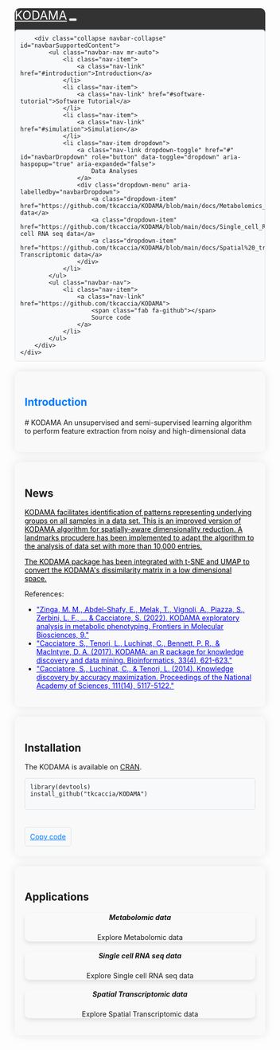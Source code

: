 <!DOCTYPE html>
<html lang="en">
<head>
    <meta charset="UTF-8">
    <meta name="viewport" content="width=device-width, initial-scale=1.0">
    <title>KODAMA</title>
    <link rel="stylesheet" href="https://stackpath.bootstrapcdn.com/bootstrap/4.5.2/css/bootstrap.min.css">
    <link rel="stylesheet" href="https://cdnjs.cloudflare.com/ajax/libs/font-awesome/5.15.4/css/all.min.css">
    <style>
        /* Navbar Styles */
        .navbar {
            background-color: #333;
            border-radius: 10px;
        }
        .navbar-nav .nav-link {
            color: white;
            transition: color 0.3s;
        }
        .navbar-nav .nav-link:hover {
            color: #007bff;
        }
        .navbar-brand {
            color: white;
            font-size: 24px;
        }
        /* Section Styles */
        section {
            margin-top: 20px;
            padding: 20px;
            border-radius: 10px;
            background-color: #f9f9f9;
            box-shadow: 0px 0px 20px rgba(0, 0, 0, 0.1);
        }
        section h1 {
            color: #007bff;
            margin-bottom: 20px;
        }
        /* Card Styles */
        .card {
            border: none;
            border-radius: 10px;
            box-shadow: 0 4px 8px rgba(0,0,0,0.1);
            transition: transform 0.3s;
            cursor: pointer;
        }
        .card:hover {
            transform: translateY(-5px);
        }
        .card-body {
            text-align: center;
        }
        /* Code Styles */
        pre {
            background-color: #f8f9fa;
            border: 1px solid #dee2e6;
            border-radius: 5px;
            padding: 10px;
            overflow-x: auto;
            position: relative;
            cursor: pointer;
        }
        pre:hover::after {
            content: "";
            position: absolute;
            top: 0;
            left: 0;
            width: 100%;
            height: 100%;
            background-color: rgba(0, 0, 255, 0.1); /* Blue color when hovered */
            border-radius: 5px;
            z-index: 1;
        }
        pre:hover::before {
            content: "\f0ea"; /* FontAwesome copy icon */
            font-family: "Font Awesome 5 Free";
            position: absolute;
            top: 50%;
            left: 50%;
            transform: translate(-50%, -50%);
            font-size: 20px;
            color: #007bff;
            z-index: 2;
        }
        .copy-box {
            border: 1px solid #dee2e6;
            border-radius: 5px;
            padding: 10px;
            background-color: #f8f9fa;
            margin-top: 20px;
            cursor: pointer;
            display: inline-block;
            position: relative;
        }
        .copy-box:hover {
            background-color: #e9ecef;
        }
        .copy-box::before {
            content: "\f0c5"; /* FontAwesome copy icon */
            font-family: "Font Awesome 5 Free";
            position: absolute;
            top: 50%;
            left: 5px;
            transform: translateY(-50%);
            font-size: 18px;
            color: #007bff;
        }
    </style>
</head>
<body>

<!-- Navbar -->
<nav class="navbar navbar-expand-lg navbar-dark bg-dark">
    <div class="container">
        <a class="navbar-brand" href="#">KODAMA</a>
        <button class="navbar-toggler" type="button" data-toggle="collapse" data-target="#navbarSupportedContent" aria-controls="navbarSupportedContent" aria-expanded="false" aria-label="Toggle navigation">
            <span class="navbar-toggler-icon"></span>
        </button>

        <div class="collapse navbar-collapse" id="navbarSupportedContent">
            <ul class="navbar-nav mr-auto">
                <li class="nav-item">
                    <a class="nav-link" href="#introduction">Introduction</a>
                </li>
                <li class="nav-item">
                    <a class="nav-link" href="#software-tutorial">Software Tutorial</a>
                </li>
                <li class="nav-item">
                    <a class="nav-link" href="#simulation">Simulation</a>
                </li>
                <li class="nav-item dropdown">
                    <a class="nav-link dropdown-toggle" href="#" id="navbarDropdown" role="button" data-toggle="dropdown" aria-haspopup="true" aria-expanded="false">
                        Data Analyses
                    </a>
                    <div class="dropdown-menu" aria-labelledby="navbarDropdown">
                        <a class="dropdown-item" href="https://github.com/tkcaccia/KODAMA/blob/main/docs/Metabolomics_data.md">Metabolomic data</a>
                        <a class="dropdown-item" href="https://github.com/tkcaccia/KODAMA/blob/main/docs/Single_cell_RNA_seq.md">Single cell RNA seq data</a>
                        <a class="dropdown-item" href="https://github.com/tkcaccia/KODAMA/blob/main/docs/Spatial%20_transcriptomic.md">Spatial Transcriptomic data</a>
                    </div>
                </li>
            </ul>
            <ul class="navbar-nav">
                <li class="nav-item">
                    <a class="nav-link" href="https://github.com/tkcaccia/KODAMA">
                        <span class="fab fa-github"></span>
                        Source code
                    </a>
                </li>
            </ul>
        </div>
    </div>
</nav>

<!-- Introduction Section -->
<section id="introduction">
    <div class="container">
        <h1>Introduction</h1>
        <p>
            # KODAMA An unsupervised and semi-supervised learning algorithm to perform feature extraction from noisy and high-dimensional data
        </p>
    </div>
</section>

<!-- News Section -->
<section>
    <div class="container">
        <h2>News</h2>
        <p>
            <span style="color: black; text-decoration: underline;">KODAMA facilitates identification of patterns representing underlying groups on all samples in a data set. 
This is an improved version of KODAMA algorithm for spatially-aware dimensionality reduction. A landmarks procudere has been implemented to adapt the algorithm to the analysis of data set with more than 10,000 entries.</span>
        </p>
        <p>
            <span style="color: black; text-decoration: underline;">The KODAMA package has been integrated with t-SNE and UMAP to convert the KODAMA's dissimilarity matrix in a low dimensional space.</span>
        </p>
        <p>
            References:
            <ul>
                <li><a href="https://www.ncbi.nlm.nih.gov/pmc/articles/PMC9887019/" style="color: blue; text-decoration: underline;">"Zinga, M. M., Abdel-Shafy, E., Melak, T., Vignoli, A., Piazza, S., Zerbini, L. F., ... & Cacciatore, S. (2022). KODAMA exploratory analysis in metabolic phenotyping. Frontiers in Molecular Biosciences, 9."</a></li>
                <li><a href="https://academic.oup.com/bioinformatics/article/33/4/621/2667156?login=false" style="color: blue; text-decoration: underline;">"Cacciatore, S., Tenori, L., Luchinat, C., Bennett, P. R., & MacIntyre, D. A. (2017). KODAMA: an R package for knowledge discovery and data mining. Bioinformatics, 33(4), 621-623."</a></li>
                <li><a href="https://www.pnas.org/doi/abs/10.1073/pnas.1220873111" style="color: blue; text-decoration: underline;">"Cacciatore, S., Luchinat, C., & Tenori, L. (2014). Knowledge discovery by accuracy maximization. Proceedings of the National Academy of Sciences, 111(14), 5117-5122."</a></li>
            </ul>
        </p>
    </div>
</section>



<!-- Installation Section -->
<section>
    <div class="container">
        <h2>Installation</h2>
        <p>
            The KODAMA is available on <a href="https://CRAN.R-project.org/package=KODAMA">CRAN</a>.
        </p>
        <pre><code>library(devtools)
install_github("tkcaccia/KODAMA")
        </code></pre>
        <div class="copy-box">
            <span style="color: #007bff; text-decoration: underline;">Copy code</span>
        </div>
    </div>
</section>

<!-- Applications Section -->
<section>
    <div class="container">
        <h2>Applications</h2>
        <div class="card-deck">
            <div class="card">
                <div class="card-body">
                    <h5 class="card-title">Metabolomic data</h5>
                    <p class="card-text">Explore Metabolomic data</p>
                </div>
            </div>
            <div class="card">
                <div class="card-body">
                    <h5 class="card-title">Single cell RNA seq data</h5>
                    <p class="card-text">Explore Single cell RNA seq data</p>
                </div>
            </div>
            <div class="card">
                <div class="card-body">
                    <h5 class="card-title">Spatial Transcriptomic data</h5>
                    <p class="card-text">Explore Spatial Transcriptomic data</p>
                </div>
            </div>
        </div>
    </div>
</section>

<!-- Bootstrap Scripts -->
<script src="https://code.jquery.com/jquery-3.5.1.slim.min.js"></script>
<script src="https://cdn.jsdelivr.net/npm/@popperjs/core@2.5.3/dist/umd/popper.min.js"></script>
<script src="https://stackpath.bootstrapcdn.com/bootstrap/4.5.2/js/bootstrap.min.js"></script>

</body>
</html>
